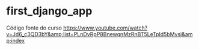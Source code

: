 # first_django_app
Código fonte do curso https://www.youtube.com/watch?v=Jd6_c3QD3bY&amp;list=PLnDvRpP8BnewqnMzRnBT5LeTpld5bMvsj&amp;index
